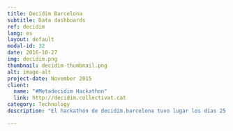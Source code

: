 ```yaml
---
title: Decidim Barcelona
subtitle: Data dashboards
ref: decidim
lang: es
layout: default
modal-id: 32
date: 2016-10-27
img: decidim.png
thumbnail: decidim-thumbnail.png
alt: image-alt
project-date: November 2015
client:
  name: "#Metadecidim Hackathon"
  link: http://decidim.collectivat.cat
category: Technology
description: "El hackathón de decidim.barcelona tuvo lugar los días 25 y 26 de noviembre de 2016 en el Convento de los Ángeles y el Auditorio del MACBA. Juntó los interesados, con el fin de trabajar en colaboración con decidim.barcelona, la plataforma de participación digital del Municipio de Barcelona. Categorizamos los mensajes de rechazo a las propuestas del plan de acción municipal (PAM) y pusimos los datos relevantes en un panel de dados visualmente accesible, incluyendo nuestras propias categorizaciones. El panel de dados es accesible <a href='http://decidim.collectivat.cat'>aquí</a>"

---
```

